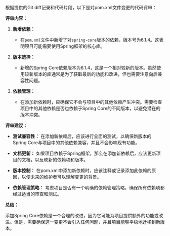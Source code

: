根据提供的Git diff记录和代码片段，以下是对pom.xml文件变更的代码评审：

**评审内容：**

1. **新增依赖：**
   - 在`pom.xml`文件中新增了对`spring-core`版本的依赖，版本号为6.1.4。这表明项目可能需要使用Spring框架的核心库。

2. **版本选择：**
   - 新增的Spring Core依赖版本为6.1.4，这是一个相对较新的版本。虽然使用较新版本的库通常是为了获取最新的功能和改进，但也需要注意向后兼容性问题。

3. **依赖管理：**
   - 在添加新依赖时，应确保它不会与项目中的其他依赖产生冲突。需要检查项目中的其他依赖是否也依赖于Spring Core的不同版本，以避免潜在的版本冲突。

**评审建议：**

- **测试兼容性：** 在添加新依赖后，应该进行全面的测试，以确保新版本的Spring Core与项目中的其他依赖兼容，并且不会影响现有功能。

- **文档更新：** 如果项目依赖于Spring框架，那么在添加新依赖后，应该更新项目的文档，以反映新的依赖项和版本。

- **版本控制：** 在pom.xml中添加新依赖时，应该注释或记录添加此依赖的原因，以便未来的维护者可以理解变更的背景。

- **依赖管理策略：** 考虑项目是否有一个明确的依赖管理策略，确保所有依赖项都经过适当的审查和测试。

**总结：**

添加Spring Core依赖是一个合理的改进，因为它可能为项目提供额外的功能或改进。但是，需要确保这一变更不会引入任何问题，并且项目能够平稳地迁移到新版本。
